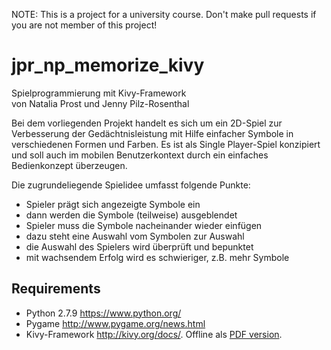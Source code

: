 NOTE: This is a project for a university course. Don't make pull requests if you are not member of this project!

jpr_np_memorize_kivy
====
Spielprogrammierung mit Kivy-Framework  <br />
von Natalia Prost und Jenny Pilz-Rosenthal

Bei dem vorliegenden Projekt handelt es sich um ein 2D-Spiel zur Verbesserung der Gedächtnisleistung mit Hilfe einfacher Symbole in verschiedenen Formen und Farben. Es ist als Single Player-Spiel konzipiert und soll auch im mobilen Benutzerkontext durch ein einfaches Bedienkonzept überzeugen.

Die zugrundeliegende Spielidee umfasst folgende Punkte:
-	Spieler prägt sich angezeigte Symbole ein
-	dann werden die Symbole (teilweise) ausgeblendet
-	Spieler muss die Symbole nacheinander wieder einfügen
-	dazu steht eine Auswahl vom Symbolen zur Auswahl
-	die Auswahl des Spielers wird überprüft und bepunktet
-	mit wachsendem Erfolg wird es schwieriger, z.B. mehr Symbole

Requirements
----------------------------------------
- Python 2.7.9 https://www.python.org/
- Pygame http://www.pygame.org/news.html
- Kivy-Framework http://kivy.org/docs/. Offline als [PDF version](http://kivy.org/docs/pdf/Kivy-latest.pdf).
